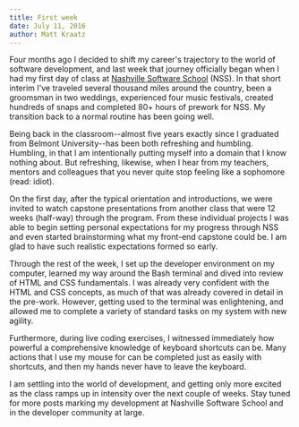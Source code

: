 ```yaml
---
title: First week
date: July 11, 2016
author: Matt Kraatz
---
```


Four months ago I decided to shift my career's trajectory to the world of software development, and last week that journey officially began when I had my first day of class at [Nashville Software School](http://nashvillesoftwareschool.com/) (NSS). In that short interim I've traveled several thousand miles around the country, been a groomsman in two weddings, experienced four music festivals, created hundreds of snaps and completed 80+ hours of prework for NSS. My transition back to a normal routine has been going well.

Being back in the classroom--almost five years exactly since I graduated from Belmont University--has been both refreshing and humbling. Humbling, in that I am intentionally putting myself into a domain that I know nothing about. But refreshing, likewise, when I hear from my teachers, mentors and colleagues that you never quite stop feeling like a sophomore (read: idiot).

On the first day, after the typical orientation and introductions, we were invited to watch capstone presentations from another class that were 12 weeks (half-way) through the program. From these individual projects I was able to begin setting personal expectations for my progress through NSS and even started brainstorming what my front-end capstone could be. I am glad to have such realistic expectations formed so early.

Through the rest of the week, I set up the developer environment on my computer, learned my way around the Bash terminal and dived into review of HTML and CSS fundamentals. I was already very confident with the HTML and CSS concepts, as much of that was already covered in detail in the pre-work. However, getting used to the terminal was enlightening, and allowed me to complete a variety of standard tasks on my system with new agility.

Furthermore, during live coding exercises, I witnessed immediately how powerful a comprehensive knowledge of keyboard shortcuts can be. Many actions that I use my mouse for can be completed just as easily with shortcuts, and then my hands never have to leave the keyboard.

I am settling into the world of development, and getting only more excited as the class ramps up in intensity over the next couple of weeks. Stay tuned for more posts marking my development at Nashville Software School and in the developer community at large.

